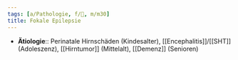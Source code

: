 ```yaml
---
tags: [a/Pathologie, f/🧠, m/m30]
title: Fokale Epilepsie
---
```

- **Ätiologie**:: Perinatale Hirnschäden (Kindesalter), [[Encephalitis]]/[[SHT]] (Adoleszenz), [[Hirntumor]] (Mittelalt), [[Demenz]] (Senioren)